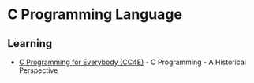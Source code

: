 # C Programming Language

## Learning

- [C Programming for Everybody (CC4E)](https://github.com/csev/cc4e) - C Programming - A Historical Perspective
